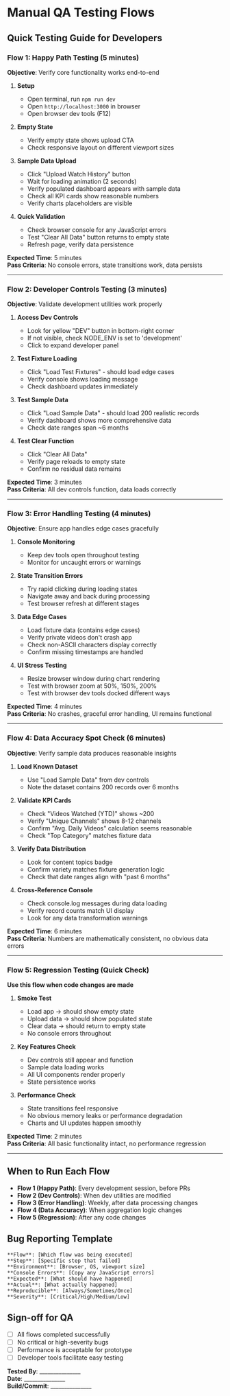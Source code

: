 # Manual QA Testing Flows

## Quick Testing Guide for Developers

### Flow 1: Happy Path Testing (5 minutes)
**Objective**: Verify core functionality works end-to-end

1. **Setup**
   - Open terminal, run `npm run dev`
   - Open `http://localhost:3000` in browser
   - Open browser dev tools (F12)

2. **Empty State**
   - Verify empty state shows upload CTA
   - Check responsive layout on different viewport sizes

3. **Sample Data Upload**
   - Click "Upload Watch History" button
   - Wait for loading animation (2 seconds)
   - Verify populated dashboard appears with sample data
   - Check all KPI cards show reasonable numbers
   - Verify charts placeholders are visible

4. **Quick Validation**
   - Check browser console for any JavaScript errors
   - Test "Clear All Data" button returns to empty state
   - Refresh page, verify data persistence

**Expected Time**: 5 minutes  
**Pass Criteria**: No console errors, state transitions work, data persists

---

### Flow 2: Developer Controls Testing (3 minutes)
**Objective**: Validate development utilities work properly

1. **Access Dev Controls**
   - Look for yellow "DEV" button in bottom-right corner
   - If not visible, check NODE_ENV is set to 'development'
   - Click to expand developer panel

2. **Test Fixture Loading**
   - Click "Load Test Fixtures" - should load edge cases
   - Verify console shows loading message
   - Check dashboard updates immediately

3. **Test Sample Data**
   - Click "Load Sample Data" - should load 200 realistic records
   - Verify dashboard shows more comprehensive data
   - Check date ranges span ~6 months

4. **Test Clear Function**
   - Click "Clear All Data"
   - Verify page reloads to empty state
   - Confirm no residual data remains

**Expected Time**: 3 minutes  
**Pass Criteria**: All dev controls function, data loads correctly

---

### Flow 3: Error Handling Testing (4 minutes)
**Objective**: Ensure app handles edge cases gracefully

1. **Console Monitoring**
   - Keep dev tools open throughout testing
   - Monitor for uncaught errors or warnings

2. **State Transition Errors**
   - Try rapid clicking during loading states
   - Navigate away and back during processing
   - Test browser refresh at different stages

3. **Data Edge Cases**
   - Load fixture data (contains edge cases)
   - Verify private videos don't crash app
   - Check non-ASCII characters display correctly
   - Confirm missing timestamps are handled

4. **UI Stress Testing**
   - Resize browser window during chart rendering
   - Test with browser zoom at 50%, 150%, 200%
   - Test with browser dev tools docked different ways

**Expected Time**: 4 minutes  
**Pass Criteria**: No crashes, graceful error handling, UI remains functional

---

### Flow 4: Data Accuracy Spot Check (6 minutes)
**Objective**: Verify sample data produces reasonable insights

1. **Load Known Dataset**
   - Use "Load Sample Data" from dev controls
   - Note the dataset contains 200 records over 6 months

2. **Validate KPI Cards**
   - Check "Videos Watched (YTD)" shows ~200
   - Verify "Unique Channels" shows 8-12 channels
   - Confirm "Avg. Daily Videos" calculation seems reasonable
   - Check "Top Category" matches fixture data

3. **Verify Data Distribution**
   - Look for content topics badge
   - Confirm variety matches fixture generation logic
   - Check that date ranges align with "past 6 months"

4. **Cross-Reference Console**
   - Check console.log messages during data loading
   - Verify record counts match UI display
   - Look for any data transformation warnings

**Expected Time**: 6 minutes  
**Pass Criteria**: Numbers are mathematically consistent, no obvious data errors

---

### Flow 5: Regression Testing (Quick Check)
**Use this flow when code changes are made**

1. **Smoke Test**
   - Load app → should show empty state
   - Upload data → should show populated state
   - Clear data → should return to empty state
   - No console errors throughout

2. **Key Features Check**
   - Dev controls still appear and function
   - Sample data loading works
   - All UI components render properly
   - State persistence works

3. **Performance Check**
   - State transitions feel responsive
   - No obvious memory leaks or performance degradation
   - Charts and UI updates happen smoothly

**Expected Time**: 2 minutes  
**Pass Criteria**: All basic functionality intact, no performance regression

---

## When to Run Each Flow

- **Flow 1 (Happy Path)**: Every development session, before PRs
- **Flow 2 (Dev Controls)**: When dev utilities are modified
- **Flow 3 (Error Handling)**: Weekly, after data processing changes
- **Flow 4 (Data Accuracy)**: When aggregation logic changes
- **Flow 5 (Regression)**: After any code changes

## Bug Reporting Template

```
**Flow**: [Which flow was being executed]
**Step**: [Specific step that failed]
**Environment**: [Browser, OS, viewport size]
**Console Errors**: [Copy any JavaScript errors]
**Expected**: [What should have happened]
**Actual**: [What actually happened]
**Reproducible**: [Always/Sometimes/Once]
**Severity**: [Critical/High/Medium/Low]
```

## Sign-off for QA
- [ ] All flows completed successfully
- [ ] No critical or high-severity bugs
- [ ] Performance is acceptable for prototype
- [ ] Developer tools facilitate easy testing

**Tested By**: _______________  
**Date**: _______________  
**Build/Commit**: _______________